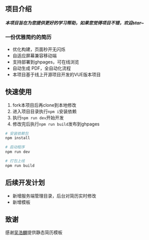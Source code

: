 ## 项目介绍

##### 本项目旨在为您提供更好的学习帮助，如果您觉得项目不错，欢迎star~

### 一份优雅简约的简历
- 优化构建，页面秒开无闪烁
- 自适应屏幕兼容移动端
- 支持部署到ghpages，可在线浏览
- 自动生成 PDF，全自动化流程
- 本项目基于线上开源项目开发的VUE版本项目

## 快速使用

1. fork本项目后再clone到本地修改
2. 进入项目目录执行`npm i`安装依赖
3. 执行`npm run dev`开始开发
4. 修改完后执行`npm run build`发布到ghpages

``` bash
# 安装依赖包
npm install

# 启动程序
npm run dev

# 打包上线
npm run build
```

## 后续开发计划

- 新增服务端管理目录，后台对简历实时修改
- 新增模板

## 致谢

感谢[吴浩麟](https://github.com/gwuhaolin/resume)提供静态简历模板


